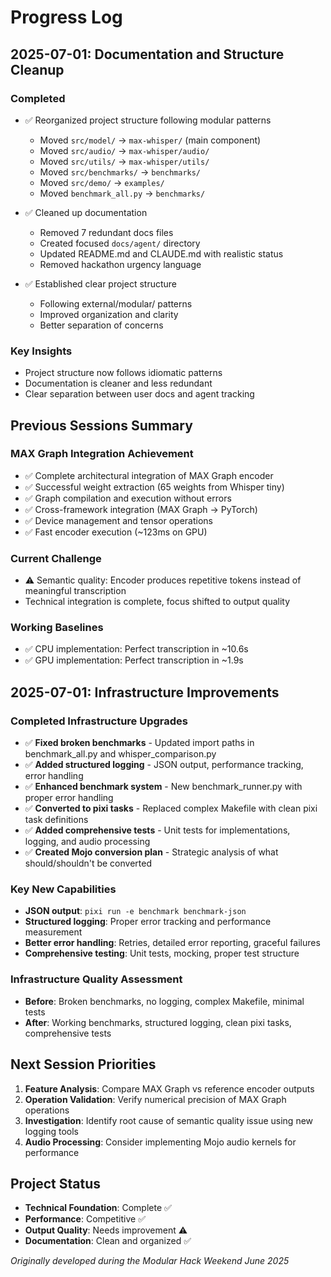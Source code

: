 # Progress Log

## 2025-07-01: Documentation and Structure Cleanup

### Completed
- ✅ Reorganized project structure following modular patterns
  - Moved `src/model/` → `max-whisper/` (main component)
  - Moved `src/audio/` → `max-whisper/audio/`
  - Moved `src/utils/` → `max-whisper/utils/`
  - Moved `src/benchmarks/` → `benchmarks/`
  - Moved `src/demo/` → `examples/`
  - Moved `benchmark_all.py` → `benchmarks/`

- ✅ Cleaned up documentation
  - Removed 7 redundant docs files
  - Created focused `docs/agent/` directory
  - Updated README.md and CLAUDE.md with realistic status
  - Removed hackathon urgency language

- ✅ Established clear project structure
  - Following external/modular/ patterns
  - Improved organization and clarity
  - Better separation of concerns

### Key Insights
- Project structure now follows idiomatic patterns
- Documentation is cleaner and less redundant
- Clear separation between user docs and agent tracking

## Previous Sessions Summary

### MAX Graph Integration Achievement
- ✅ Complete architectural integration of MAX Graph encoder
- ✅ Successful weight extraction (65 weights from Whisper tiny)
- ✅ Graph compilation and execution without errors
- ✅ Cross-framework integration (MAX Graph → PyTorch)
- ✅ Device management and tensor operations
- ✅ Fast encoder execution (~123ms on GPU)

### Current Challenge
- ⚠️ Semantic quality: Encoder produces repetitive tokens instead of meaningful transcription
- Technical integration is complete, focus shifted to output quality

### Working Baselines
- ✅ CPU implementation: Perfect transcription in ~10.6s
- ✅ GPU implementation: Perfect transcription in ~1.9s

## 2025-07-01: Infrastructure Improvements 

### Completed Infrastructure Upgrades
- ✅ **Fixed broken benchmarks** - Updated import paths in benchmark_all.py and whisper_comparison.py
- ✅ **Added structured logging** - JSON output, performance tracking, error handling
- ✅ **Enhanced benchmark system** - New benchmark_runner.py with proper error handling
- ✅ **Converted to pixi tasks** - Replaced complex Makefile with clean pixi task definitions
- ✅ **Added comprehensive tests** - Unit tests for implementations, logging, and audio processing
- ✅ **Created Mojo conversion plan** - Strategic analysis of what should/shouldn't be converted

### Key New Capabilities
- **JSON output**: `pixi run -e benchmark benchmark-json`
- **Structured logging**: Proper error tracking and performance measurement
- **Better error handling**: Retries, detailed error reporting, graceful failures
- **Comprehensive testing**: Unit tests, mocking, proper test structure

### Infrastructure Quality Assessment
- **Before**: Broken benchmarks, no logging, complex Makefile, minimal tests
- **After**: Working benchmarks, structured logging, clean pixi tasks, comprehensive tests

## Next Session Priorities  
1. **Feature Analysis**: Compare MAX Graph vs reference encoder outputs
2. **Operation Validation**: Verify numerical precision of MAX Graph operations
3. **Investigation**: Identify root cause of semantic quality issue using new logging tools
4. **Audio Processing**: Consider implementing Mojo audio kernels for performance

## Project Status
- **Technical Foundation**: Complete ✅
- **Performance**: Competitive ✅  
- **Output Quality**: Needs improvement ⚠️
- **Documentation**: Clean and organized ✅

*Originally developed during the Modular Hack Weekend June 2025*